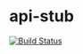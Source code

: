 # api-stub

[![Build Status](https://travis-ci.org/kosamari/api-stub.svg)](https://travis-ci.org/kosamari/api-stub)
